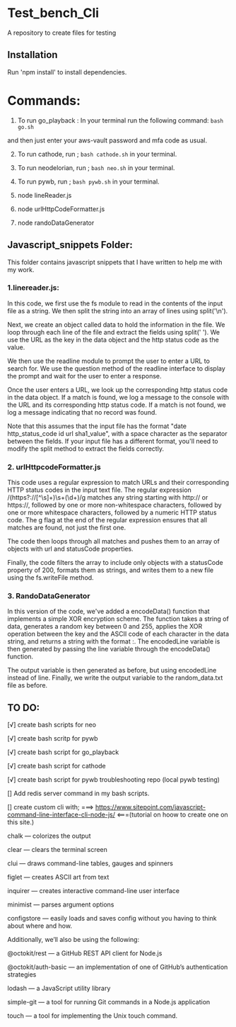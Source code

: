 # Test_bench_Cli

A repository to create files for testing

## Installation

Run 'npm install' to install dependencies.

# Commands:

1. To run go_playback : In your terminal run the following command:
   `bash go.sh `

and then just enter your aws-vault password and mfa code as usual.

2. To run cathode, run ; `bash cathode.sh` in your terminal.

3. To run neodelorian, run ; `bash neo.sh` in your terminal.

4. To run pywb, run ; `bash pywb.sh` in your terminal.

5. node lineReader.js

6. node urlHttpCodeFormatter.js

7. node randoDataGenerator

## Javascript_snippets Folder:

This folder contains javascript snippets that I have written to help me with my work.

### 1.linereader.js:

In this code, we first use the fs module to read in the contents of the input file as a string. We then split the string into an array of lines using split('\n').

Next, we create an object called data to hold the information in the file. We loop through each line of the file and extract the fields using split(' '). We use the URL as the key in the data object and the http status code as the value.

We then use the readline module to prompt the user to enter a URL to search for. We use the question method of the readline interface to display the prompt and wait for the user to enter a response.

Once the user enters a URL, we look up the corresponding http status code in the data object. If a match is found, we log a message to the console with the URL and its corresponding http status code. If a match is not found, we log a message indicating that no record was found.

Note that this assumes that the input file has the format "date http_status_code id url sha1_value", with a space character as the separator between the fields. If your input file has a different format, you'll need to modify the split method to extract the fields correctly.

### 2. urlHttpcodeFormatter.js

This code uses a regular expression to match URLs and their corresponding HTTP status codes in the input text file. The regular expression /(https?:\/\/[^\s]+)\s+(\d+)/g matches any string starting with http:// or https://, followed by one or more non-whitespace characters, followed by one or more whitespace characters, followed by a numeric HTTP status code. The g flag at the end of the regular expression ensures that all matches are found, not just the first one.

The code then loops through all matches and pushes them to an array of objects with url and statusCode properties.

Finally, the code filters the array to include only objects with a statusCode property of 200, formats them as strings, and writes them to a new file using the fs.writeFile method.

### 3. RandoDataGenerator

In this version of the code, we've added a encodeData() function that implements a simple XOR encryption scheme. The function takes a string of data, generates a random key between 0 and 255, applies the XOR operation between the key and the ASCII code of each character in the data string, and returns a string with the format <key>:<encoded data>. The encodedLine variable is then generated by passing the line variable through the encodeData() function.

The output variable is then generated as before, but using encodedLine instead of line. Finally, we write the output variable to the random_data.txt file as before.

## TO DO:

[√] create bash scripts for neo

[√] create bash scritp for pywb

[√] create bash script for go_playback

[√] create bash script for cathode

[√] create bash script for pywb troubleshooting repo (local pywb testing)

[] Add redis server command in my bash scripts.

[] create custom cli with; ===> https://www.sitepoint.com/javascript-command-line-interface-cli-node-js/ <===(tutorial on hoow to create one on this site.)

chalk — colorizes the output

clear — clears the terminal screen

clui — draws command-line tables, gauges and spinners

figlet — creates ASCII art from text

inquirer — creates interactive command-line user interface

minimist — parses argument options

configstore — easily loads and saves config without you having to think about where and how.

Additionally, we’ll also be using the following:

@octokit/rest — a GitHub REST API client for Node.js

@octokit/auth-basic — an implementation of one of GitHub’s authentication strategies

lodash — a JavaScript utility library

simple-git — a tool for running Git commands in a Node.js application

touch — a tool for implementing the Unix touch command.
